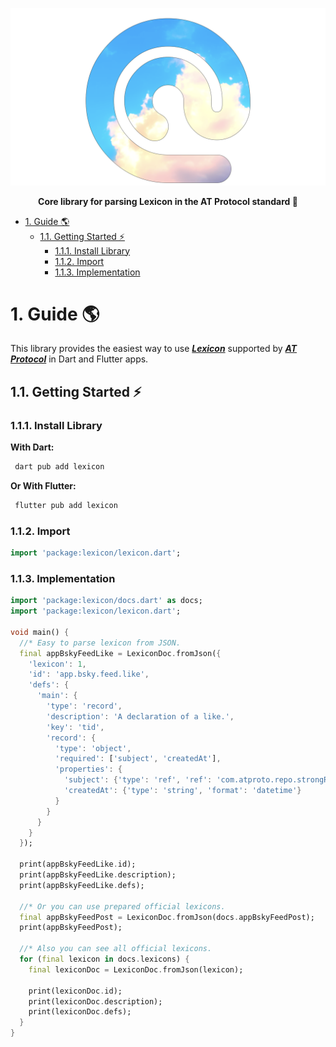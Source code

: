 <p align="center">
  <a href="https://github.com/myConsciousness/atproto.dart">
    <img alt="lexicon" width="600px" src="https://raw.githubusercontent.com/myConsciousness/atproto.dart/main/resources/pkg_logo.png">
  </a>
</p>

<p align="center">
  <b>Core library for parsing Lexicon in the AT Protocol standard 🦋</b>
</p>

<!-- TOC -->

- [1. Guide 🌎](#1-guide-)
  - [1.1. Getting Started ⚡](#11-getting-started-)
    - [1.1.1. Install Library](#111-install-library)
    - [1.1.2. Import](#112-import)
    - [1.1.3. Implementation](#113-implementation)

<!-- /TOC -->

# 1. Guide 🌎

This library provides the easiest way to use **_[Lexicon](https://atproto.com/guides/lexicon)_** supported by **_[AT Protocol](https://atproto.com)_** in Dart and Flutter apps.

## 1.1. Getting Started ⚡

### 1.1.1. Install Library

**With Dart:**

```bash
 dart pub add lexicon
```

**Or With Flutter:**

```bash
 flutter pub add lexicon
```

### 1.1.2. Import

```dart
import 'package:lexicon/lexicon.dart';
```

### 1.1.3. Implementation

```dart
import 'package:lexicon/docs.dart' as docs;
import 'package:lexicon/lexicon.dart';

void main() {
  //* Easy to parse lexicon from JSON.
  final appBskyFeedLike = LexiconDoc.fromJson({
    'lexicon': 1,
    'id': 'app.bsky.feed.like',
    'defs': {
      'main': {
        'type': 'record',
        'description': 'A declaration of a like.',
        'key': 'tid',
        'record': {
          'type': 'object',
          'required': ['subject', 'createdAt'],
          'properties': {
            'subject': {'type': 'ref', 'ref': 'com.atproto.repo.strongRef'},
            'createdAt': {'type': 'string', 'format': 'datetime'}
          }
        }
      }
    }
  });

  print(appBskyFeedLike.id);
  print(appBskyFeedLike.description);
  print(appBskyFeedLike.defs);

  //* Or you can use prepared official lexicons.
  final appBskyFeedPost = LexiconDoc.fromJson(docs.appBskyFeedPost);
  print(appBskyFeedPost);

  //* Also you can see all official lexicons.
  for (final lexicon in docs.lexicons) {
    final lexiconDoc = LexiconDoc.fromJson(lexicon);

    print(lexiconDoc.id);
    print(lexiconDoc.description);
    print(lexiconDoc.defs);
  }
}
```

